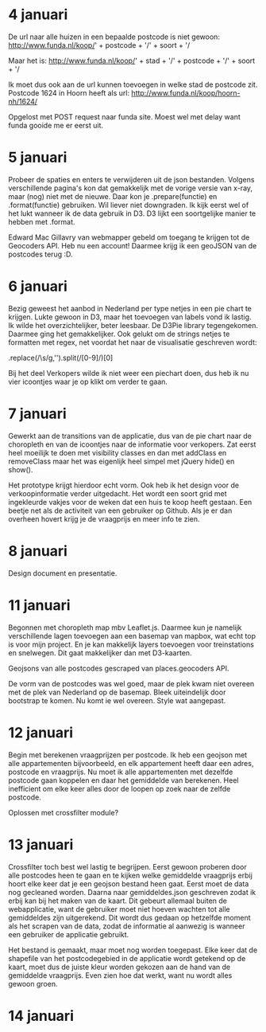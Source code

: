 # 4 januari
De url naar alle huizen in een bepaalde postcode is niet gewoon: 
http://www.funda.nl/koop/' + postcode + '/' + soort + '/

Maar het is:
http://www.funda.nl/koop/' + stad + '/' + postcode + '/' + soort + '/

Ik moet dus ook aan de url kunnen toevoegen in welke stad de postcode zit. Postcode 1624 in Hoorn heeft als url:
http://www.funda.nl/koop/hoorn-nh/1624/

Opgelost met POST request naar funda site. Moest wel met delay want funda gooide me er eerst uit.

# 5 januari
Probeer de spaties en enters te verwijderen uit de json bestanden. Volgens verschillende pagina's kon dat gemakkelijk met de vorige versie van x-ray, maar (nog) niet met de nieuwe. Daar kon je .prepare(functie) en .format(functie) gebruiken. Wil liever niet downgraden. Ik kijk eerst wel of het lukt wanneer ik de data gebruik in D3. D3 lijkt een soortgelijke manier te hebben met .format. 

Edward Mac Gillavry van webmapper gebeld om toegang te krijgen tot de Geocoders API. Heb nu een account! Daarmee krijg ik een geoJSON van de postcodes terug :D.

# 6 januari
Bezig geweest het aanbod in Nederland per type netjes in een pie chart te krijgen. Lukte gewoon in D3, maar het toevoegen van labels vond ik lastig. Ik wilde het overzichtelijker, beter leesbaar. De D3Pie library tegengekomen. Daarmee ging het gemakkelijker. Ook gelukt om de strings netjes te formatten met regex, net voordat het naar de visualisatie geschreven wordt:

.replace(/\s/g,'').split(/[0-9]/)[0]

Bij het deel Verkopers wilde ik niet weer een piechart doen, dus heb ik nu vier icoontjes waar je op klikt om verder te gaan.

# 7 januari
Gewerkt aan de transitions van de applicatie, dus van de pie chart naar de choropleth en van de icoontjes naar de informatie voor verkopers. Zat eerst heel moeilijk te doen met visibility classes en dan met addClass en removeClass maar het was eigenlijk heel simpel met jQuery hide() en show(). 

Het prototype krijgt hierdoor echt vorm. Ook heb ik het design voor de verkoopinformatie verder uitgedacht. Het wordt een soort grid met ingekleurde vakjes voor de weken dat een huis te koop heeft gestaan. Een beetje net als de activiteit van een gebruiker op Github. Als je er dan overheen hovert krijg je de vraagprijs en meer info te zien. 

# 8 januari
Design document en presentatie.

# 11 januari
Begonnen met choropleth map mbv Leaflet.js. Daarmee kun je namelijk verschillende lagen toevoegen aan een basemap van mapbox, wat echt top is voor mijn project. En je kan makkelijk layers toevoegen voor treinstations en snelwegen. Dit gaat makkelijker dan met D3-kaarten. 

Geojsons van alle postcodes gescraped van places.geocoders API. 

De vorm van de postcodes was wel goed, maar de plek kwam niet overeen met de plek van Nederland op de basemap. Bleek uiteindelijk door bootstrap te komen. Nu komt ie wel overeen. Style wat aangepast.

# 12 januari
Begin met berekenen vraagprijzen per postcode. Ik heb een geojson met alle appartementen bijvoorbeeld, en elk appartement heeft daar een adres, postcode en vraagprijs. Nu moet ik alle appartementen met dezelfde postcode gaan koppelen en daar het gemiddelde van berekenen. Heel inefficient om elke keer alles door de loopen op zoek naar de zelfde postcode. 

Oplossen met crossfilter module?

# 13 januari
Crossfilter toch best wel lastig te begrijpen. Eerst gewoon proberen door alle postcodes heen te gaan en te kijken welke gemiddelde vraagprijs erbij hoort elke keer dat je een geojson bestand heen gaat. Eerst moet de data nog gecleaned worden. Daarna naar gemiddeldes.json geschreven zodat ik erbij kan bij het maken van de kaart. Dit gebeurt allemaal buiten de webapplicatie, want de gebruiker moet niet hoeven wachten tot alle gemiddeldes zijn uitgerekend. Dit wordt dus gedaan op hetzelfde moment als het scrapen van de data, zodat de informatie al aanwezig is wanneer een gebruiker de applicatie gebruikt. 

Het bestand is gemaakt, maar moet nog worden toegepast. Elke keer dat de shapefile van het postcodegebied in de applicatie wordt getekend op de kaart, moet dus de juiste kleur worden gekozen aan de hand van de gemiddelde vraagprijs. Even zien hoe dat werkt, want nu wordt alles gewoon groen.

# 14 januari
